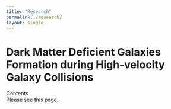 ```yaml
---
title: "Research"
permalink: /research/
layout: single
---
```



# Dark Matter Deficient Galaxies Formation during High-velocity Galaxy Collisions

Contents
<br/>
Please see [this page][DMDG].

[DMDG]: https://joohyun-lee.github.io/research/DMDG/
